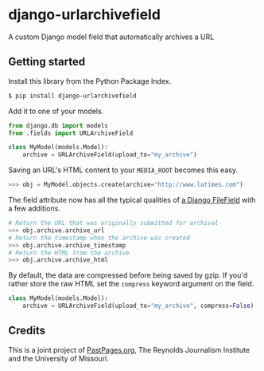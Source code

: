 # django-urlarchivefield

A custom Django model field that automatically archives a URL

## Getting started

Install this library from the Python Package Index.

```bash
$ pip install django-urlarchivefield
```

Add it to one of your models.

```python
from django.db import models
from .fields import URLArchiveField

class MyModel(models.Model):
    archive = URLArchiveField(upload_to="my_archive")
```

Saving an URL's HTML content to your ``MEDIA_ROOT`` becomes this easy.

```python
>>> obj = MyModel.objects.create(archive="http://www.latimes.com")
```

The field attribute now has all the typical qualities of [a Django FileField](https://docs.djangoproject.com/en/dev/ref/models/fields/#filefield)
with a few additions.

```python
# Return the URL that was originally submitted for archival
>>> obj.archive.archive_url
# Return the timestamp when the archive was created
>>> obj.archive.archive_timestamp
# Return the HTML from the archive
>>> obj.archive.archive_html
```

By default, the data are compressed before being saved by gzip. If you'd rather store the raw
HTML set the ``compress`` keyword argument on the field.

```python
class MyModel(models.Model):
    archive = URLArchiveField(upload_to="my_archive", compress=False)
```

## Credits

This is a joint project of [PastPages.org](http://pastpages.org), The Reynolds Journalism Institute and the University of Missouri.
